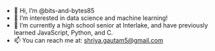 - 👋 Hi, I’m @bits-and-bytes85
- 👀 I’m interested in data science and machine learning!
- 🌱 I’m currently a high school senior at Interlake, and have previously learned JavaScript, Python, and C.
- 📫 You can reach me at: shriya.gautam5@gmail.com 

<!---
bits-and-bytes85/bits-and-bytes85 is a ✨ special ✨ repository because its `README.md` (this file) appears on your GitHub profile.
You can click the Preview link to take a look at your changes.
--->
